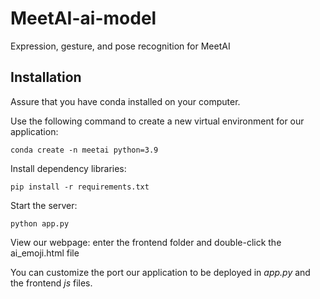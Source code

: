 # MeetAI-ai-model

Expression, gesture, and pose recognition for MeetAI

## Installation

Assure that you have conda installed on your computer.

Use the following command to create a new virtual environment for our application:

```
conda create -n meetai python=3.9
```

Install dependency libraries:

```
pip install -r requirements.txt
```

Start the server:

```
python app.py
```

View our webpage: enter the frontend folder and double-click the ai_emoji.html file

You can customize the port our application to be deployed in *app.py* and the frontend *js* files.
